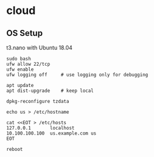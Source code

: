 # cloud

## OS Setup
t3.nano with Ubuntu 18.04
```
sudo bash
ufw allow 22/tcp
ufw enable
ufw logging off     # use logging only for debugging

apt update
apt dist-upgrade    # keep local

dpkg-reconfigure tzdata

echo us > /etc/hostname

cat <<EOT > /etc/hosts
127.0.0.1       localhost
10.100.100.100  us.example.com us
EOT

reboot
```
